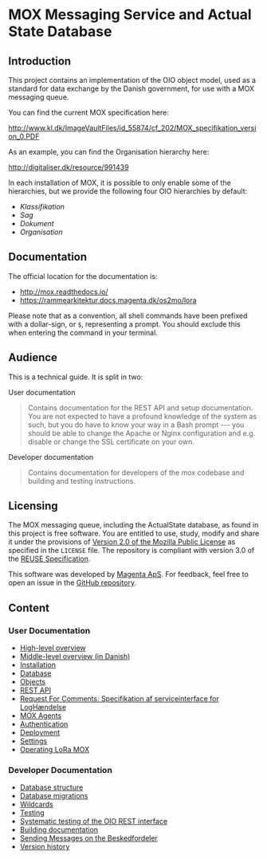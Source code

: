 # MOX Messaging Service and Actual State Database

## Introduction

This project contains an implementation of the OIO object model, used as
a standard for data exchange by the Danish government, for use with a
MOX messaging queue.

You can find the current MOX specification here:

<http://www.kl.dk/ImageVaultFiles/id_55874/cf_202/MOX_specifikation_version_0.PDF>

As an example, you can find the Organisation hierarchy here:

<http://digitaliser.dk/resource/991439>

In each installation of MOX, it is possible to only enable some of the
hierarchies, but we provide the following four OIO hierarchies by
default:

-   *Klassifikation*
-   *Sag*
-   *Dokument*
-   *Organisation*

## Documentation

The official location for the documentation is:

-   <http://mox.readthedocs.io/>
-   <https://rammearkitektur.docs.magenta.dk/os2mo/lora>

Please note that as a convention, all shell commands have been prefixed
with a dollar-sign, or `$`, representing a prompt. You should exclude
this when entering the command in your terminal.

## Audience

This is a technical guide. It is split in two:

User documentation

> Contains documentation for the REST API and setup documentation. You
are not expected to have a profound knowledge of the system as such,
but you do have to know your way in a Bash prompt --- you should be
able to change the Apache or Nginx configuration and e.g. disable or
change the SSL certificate on your own.

Developer documentation

> Contains documentation for developers of the mox codebase and
building and testing instructions.

## Licensing

The MOX messaging queue, including the ActualState database, as found in
this project is free software. You are entitled to use, study, modify
and share it under the provisions of [Version 2.0 of the Mozilla Public
License](https://www.mozilla.org/MPL/2.0/) as specified in the `LICENSE`
file. The repository is compliant with version 3.0 of the [REUSE
Specification](https://reuse.software/).

This software was developed by [Magenta ApS](http://www.magenta.dk). For
feedback, feel free to open an issue in the [GitHub
repository](https://github.com/magenta-aps/mox).

## Content

### User Documentation

- [High-level overview](/lora/user/overview.html)
- [Middle-level overview (in Danish)](/lora/user/praesentation.html)
- [Installation](/lora/user/installation.html)
- [Database](/lora/user/database.html)
- [Objects](/lora/user/objects.html)
- [REST API](/lora/user/api.html)
- [Request For Comments: Specifikation af serviceinterface for LogHændelse](/lora/user/log-haendelse.html)
- [MOX Agents](/lora/user/agents.html)
- [Authentication](/lora/user/auth.html)
- [Deployment](/lora/user/deployment.html)
- [Settings](/lora/user/settings.html)
- [Operating LoRa MOX](/lora/user/operating-mox.html)

### Developer Documentation

- [Database structure](/lora/dev/database.html)
- [Database migrations](/lora/dev/migrations.html)
- [Wildcards](/lora/dev/wildcards.html)
- [Testing](/lora/dev/test.html)
- [Systematic testing of the OIO REST interface](/lora/dev/testing-rest.html)
- [Building documentation](/lora/dev/building-docs.html)
- [Sending Messages on the Beskedfordeler](/lora/dev/beskedfordeler.html)
- [Version history](/lora/dev/news.html)

